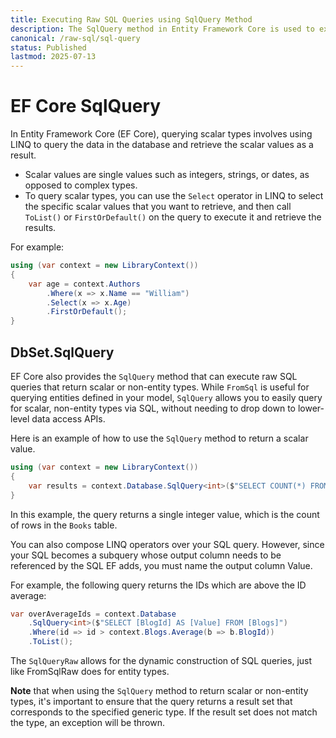 ```yaml
---
title: Executing Raw SQL Queries using SqlQuery Method
description: The SqlQuery method in Entity Framework Core is used to execute raw SQL queries against the database and return the results as scalar values as result. 
canonical: /raw-sql/sql-query
status: Published
lastmod: 2025-07-13
---
```


# EF Core SqlQuery

In Entity Framework Core (EF Core), querying scalar types involves using LINQ to query the data in the database and retrieve the scalar values as a result. 

 - Scalar values are single values such as integers, strings, or dates, as opposed to complex types. 
 - To query scalar types, you can use the `Select` operator in LINQ to select the specific scalar values that you want to retrieve, and then call `ToList()` or `FirstOrDefault()` on the query to execute it and retrieve the results. 

For example:

```csharp
using (var context = new LibraryContext())
{
    var age = context.Authors
        .Where(x => x.Name == "William")
        .Select(x => x.Age)
        .FirstOrDefault();
}
```

## DbSet.SqlQuery

EF Core also provides the `SqlQuery` method that can execute raw SQL queries that return scalar or non-entity types. While `FromSql` is useful for querying entities defined in your model, `SqlQuery` allows you to easily query for scalar, non-entity types via SQL, without needing to drop down to lower-level data access APIs.

Here is an example of how to use the `SqlQuery` method to return a scalar value.

```csharp
using (var context = new LibraryContext())
{
    var results = context.Database.SqlQuery<int>($"SELECT COUNT(*) FROM Books");
}
```

In this example, the query returns a single integer value, which is the count of rows in the `Books` table. 

You can also compose LINQ operators over your SQL query. However, since your SQL becomes a subquery whose output column needs to be referenced by the SQL EF adds, you must name the output column Value. 

For example, the following query returns the IDs which are above the ID average:

```csharp
var overAverageIds = context.Database
    .SqlQuery<int>($"SELECT [BlogId] AS [Value] FROM [Blogs]")
    .Where(id => id > context.Blogs.Average(b => b.BlogId))
    .ToList();
```

The `SqlQueryRaw` allows for the dynamic construction of SQL queries, just like FromSqlRaw does for entity types.

**Note** that when using the `SqlQuery` method to return scalar or non-entity types, it's important to ensure that the query returns a result set that corresponds to the specified generic type. If the result set does not match the type, an exception will be thrown.

